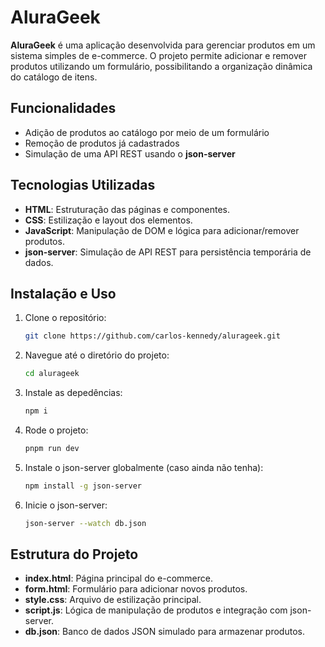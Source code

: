 
# AluraGeek

**AluraGeek** é uma aplicação desenvolvida para gerenciar produtos em um sistema simples de e-commerce. O projeto permite adicionar e remover produtos utilizando um formulário, possibilitando a organização dinâmica do catálogo de itens.

## Funcionalidades

- Adição de produtos ao catálogo por meio de um formulário
- Remoção de produtos já cadastrados
- Simulação de uma API REST usando o **json-server**

## Tecnologias Utilizadas

- **HTML**: Estruturação das páginas e componentes.
- **CSS**: Estilização e layout dos elementos.
- **JavaScript**: Manipulação de DOM e lógica para adicionar/remover produtos.
- **json-server**: Simulação de API REST para persistência temporária de dados.

## Instalação e Uso

1. Clone o repositório:
   ```bash
   git clone https://github.com/carlos-kennedy/alurageek.git
   ```

2. Navegue até o diretório do projeto:
   ```bash
   cd alurageek
   ```

3. Instale as depedências:
   ```bash
   npm i
   ```

4. Rode o projeto:
   ```bash
   pnpm run dev
   ```

5. Instale o json-server globalmente (caso ainda não tenha):
   ```bash
   npm install -g json-server
   ```

4. Inicie o json-server:
   ```bash
   json-server --watch db.json
   ```

## Estrutura do Projeto

- **index.html**: Página principal do e-commerce.
- **form.html**: Formulário para adicionar novos produtos.
- **style.css**: Arquivo de estilização principal.
- **script.js**: Lógica de manipulação de produtos e integração com json-server.
- **db.json**: Banco de dados JSON simulado para armazenar produtos.
